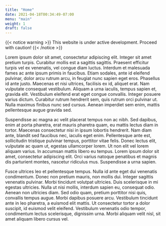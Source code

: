 ```yaml
---
title: "Home"
date: 2021-04-18T00:34:49-07:00
menu: "main"
weight: 1
draft: false
---
```


{{< notice warning >}}
    This website is under active development. Proceed with caution!
{{< /notice >}}

Lorem ipsum dolor sit amet, consectetur adipiscing elit. Integer sit amet pretium turpis. Curabitur mollis est a sagittis sagittis. Praesent efficitur turpis vel ex venenatis, vel congue diam luctus. Interdum et malesuada fames ac ante ipsum primis in faucibus. Etiam sodales, ante id eleifend pulvinar, dolor arcu rutrum arcu, in feugiat nunc sapien eget eros. Phasellus id ante justo. Maecenas et nisi ultrices, facilisis ex id, aliquet erat. Nam vulputate consequat vestibulum. Aliquam a urna iaculis, tempus sapien et, gravida elit. Vestibulum eleifend erat eget congue convallis. Integer posuere varius dictum. Curabitur rutrum hendrerit sem, quis rutrum orci pulvinar ut. Nulla maximus finibus nunc sed cursus. Aenean imperdiet sem enim, mattis pellentesque augue gravida sed.

Suspendisse ac magna ac velit placerat tempus non ac nibh. Sed dapibus, enim at porta pharetra, erat mauris pharetra quam, eu mattis lectus diam in tortor. Maecenas consectetur nisi in ipsum lobortis hendrerit. Nam diam ante, blandit sed faucibus nec, iaculis eget enim. Pellentesque ante est, sollicitudin tristique pulvinar tempus, porttitor vitae felis. Donec lectus elit, vulputate ac quam ut, egestas ullamcorper lorem. Ut non elit vel lorem aliquam varius. In accumsan mattis libero eu tempus. Lorem ipsum dolor sit amet, consectetur adipiscing elit. Orci varius natoque penatibus et magnis dis parturient montes, nascetur ridiculus mus. Suspendisse a urna sapien.

Fusce ultrices leo et pellentesque tempus. Nulla id ante eget dui venenatis condimentum. Donec non pretium mauris, non mollis dui. Integer sagittis venenatis pulvinar. Morbi tincidunt volutpat ultricies. Duis scelerisque in mi egestas ultricies. Nulla ut nisi mollis, interdum sapien eu, consequat odio. Aenean non ultricies diam. Sed odio quam, pretium porttitor nisi quis, convallis tempus augue. Morbi dapibus posuere arcu. Vestibulum tincidunt ante in leo pharetra, a euismod elit mattis. Ut consectetur tortor a dolor suscipit, id euismod velit eleifend. Vestibulum venenatis odio tempor, condimentum lectus scelerisque, dignissim urna. Morbi aliquam velit nisl, sit amet aliquam libero cursus vel.